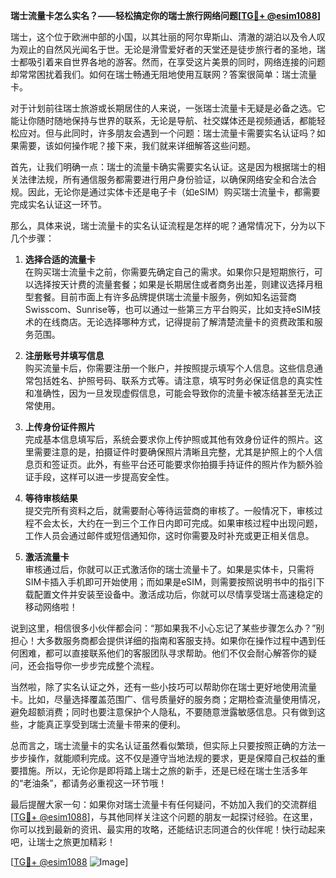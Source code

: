 **瑞士流量卡怎么实名？——轻松搞定你的瑞士旅行网络问题[[TG💪+ @esim1088](https://t.me/s/esim1088)]**

瑞士，这个位于欧洲中部的小国，以其壮丽的阿尔卑斯山、清澈的湖泊以及令人叹为观止的自然风光闻名于世。无论是滑雪爱好者的天堂还是徒步旅行者的圣地，瑞士都吸引着来自世界各地的游客。然而，在享受这片美景的同时，网络连接的问题却常常困扰着我们。如何在瑞士畅通无阻地使用互联网？答案很简单：瑞士流量卡。

对于计划前往瑞士旅游或长期居住的人来说，一张瑞士流量卡无疑是必备之选。它能让你随时随地保持与世界的联系，无论是导航、社交媒体还是视频通话，都能轻松应对。但与此同时，许多朋友会遇到一个问题：瑞士流量卡需要实名认证吗？如果需要，该如何操作呢？接下来，我们就来详细解答这些问题。

首先，让我们明确一点：瑞士的流量卡确实需要实名认证。这是因为根据瑞士的相关法律法规，所有通信服务都需要进行用户身份验证，以确保网络安全和合法合规。因此，无论你是通过实体卡还是电子卡（如eSIM）购买瑞士流量卡，都需要完成实名认证这一环节。

那么，具体来说，瑞士流量卡的实名认证流程是怎样的呢？通常情况下，分为以下几个步骤：

1. **选择合适的流量卡**  
   在购买瑞士流量卡之前，你需要先确定自己的需求。如果你只是短期旅行，可以选择按天计费的流量套餐；如果是长期居住或者商务出差，则建议选择月租型套餐。目前市面上有许多品牌提供瑞士流量卡服务，例如知名运营商Swisscom、Sunrise等，也可以通过一些第三方平台购买，比如支持eSIM技术的在线商店。无论选择哪种方式，记得提前了解清楚流量卡的资费政策和服务范围。

2. **注册账号并填写信息**  
   购买流量卡后，你需要注册一个账户，并按照提示填写个人信息。这些信息通常包括姓名、护照号码、联系方式等。请注意，填写时务必保证信息的真实性和准确性，因为一旦发现虚假信息，可能会导致你的流量卡被冻结甚至无法正常使用。

3. **上传身份证件照片**  
   完成基本信息填写后，系统会要求你上传护照或其他有效身份证件的照片。这里需要注意的是，拍摄证件时要确保照片清晰且完整，尤其是护照上的个人信息页和签证页。此外，有些平台还可能要求你拍摄手持证件的照片作为额外验证手段，这样可以进一步提高安全性。

4. **等待审核结果**  
   提交完所有资料之后，就需要耐心等待运营商的审核了。一般情况下，审核过程不会太长，大约在一到三个工作日内即可完成。如果审核过程中出现问题，工作人员会通过邮件或短信通知你，这时你需要及时补充或更正相关信息。

5. **激活流量卡**  
   审核通过后，你就可以正式激活你的瑞士流量卡了。如果是实体卡，只需将SIM卡插入手机即可开始使用；而如果是eSIM，则需要按照说明书中的指引下载配置文件并安装至设备中。激活成功后，你就可以尽情享受瑞士高速稳定的移动网络啦！

说到这里，相信很多小伙伴都会问：“那如果我不小心忘记了某些步骤怎么办？”别担心！大多数服务商都会提供详细的指南和客服支持。如果你在操作过程中遇到任何困难，都可以直接联系他们的客服团队寻求帮助。他们不仅会耐心解答你的疑问，还会指导你一步步完成整个流程。

当然啦，除了实名认证之外，还有一些小技巧可以帮助你在瑞士更好地使用流量卡。比如，尽量选择覆盖范围广、信号质量好的服务商；定期检查流量使用情况，避免超额消费；同时也要注意保护个人隐私，不要随意泄露敏感信息。只有做到这些，才能真正享受到瑞士流量卡带来的便利。

总而言之，瑞士流量卡的实名认证虽然看似繁琐，但实际上只要按照正确的方法一步步操作，就能顺利完成。这不仅是遵守当地法规的要求，更是保障自己权益的重要措施。所以，无论你是即将踏上瑞士之旅的新手，还是已经在瑞士生活多年的“老油条”，都请务必重视这一环节哦！

最后提醒大家一句：如果你对瑞士流量卡有任何疑问，不妨加入我们的交流群组[[TG💪+ @esim1088](https://t.me/s/esim1088)]，与其他同样关注这个问题的朋友一起探讨经验。在这里，你可以找到最新的资讯、最实用的攻略，还能结识志同道合的伙伴呢！快行动起来吧，让瑞士之旅更加精彩！

[[TG💪+ @esim1088](https://t.me/s/esim1088) ![Image](https://i.postimg.cc/4NQfJmqS/Snipaste-2025-05-13-00-14-12.png)]